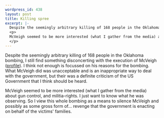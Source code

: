 ```yaml
--- 
wordpress_id: 438
layout: post
title: Killing spree
excerpt: |-
  Despite the seemingly arbitrary killing of 168 people in the Oklahoma bombing, I still find something disconcerting with the execution of McVeigh (<a href="http://news.bbc.co.uk/hi/english/world/americas/newsid_1321000/1321244.stm">profile</a>).  I think not enough is focussed on his reasons for the bombing.  What McVeigh did was unacceptable and is an inappropriate way to deal with the government, but their was a definite criticism of the US Government that I think should be heard.
  <p>
  McVeigh seemed to be more interested (what I gather from the media) about gun control, and militia-rights.  I just want to know what he was observing.  So I view this whole bombing as a means to silence McVeigh and possibly as some gross form of... revenge that the government is enacting on behalf of the victims' families.
  </p>
---
```

Despite the seemingly arbitrary killing of 168 people in the Oklahoma bombing, I still find something disconcerting with the execution of McVeigh (<a href="http://news.bbc.co.uk/hi/english/world/americas/newsid_1321000/1321244.stm">profile</a>).  I think not enough is focussed on his reasons for the bombing.  What McVeigh did was unacceptable and is an inappropriate way to deal with the government, but their was a definite criticism of the US Government that I think should be heard.
<p>
McVeigh seemed to be more interested (what I gather from the media) about gun control, and militia-rights.  I just want to know what he was observing.  So I view this whole bombing as a means to silence McVeigh and possibly as some gross form of... revenge that the government is enacting on behalf of the victims' families.
</p>
